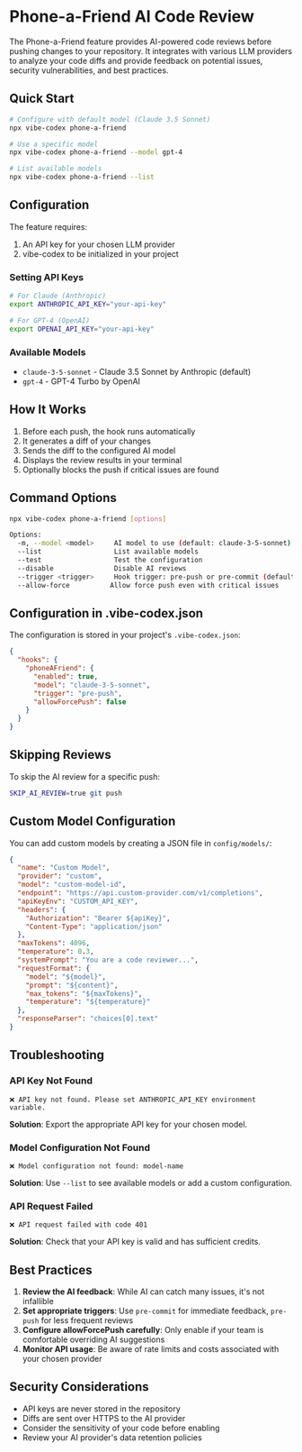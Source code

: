 # Phone-a-Friend AI Code Review

The Phone-a-Friend feature provides AI-powered code reviews before pushing changes to your repository. It integrates with various LLM providers to analyze your code diffs and provide feedback on potential issues, security vulnerabilities, and best practices.

## Quick Start

```bash
# Configure with default model (Claude 3.5 Sonnet)
npx vibe-codex phone-a-friend

# Use a specific model
npx vibe-codex phone-a-friend --model gpt-4

# List available models
npx vibe-codex phone-a-friend --list
```

## Configuration

The feature requires:
1. An API key for your chosen LLM provider
2. vibe-codex to be initialized in your project

### Setting API Keys

```bash
# For Claude (Anthropic)
export ANTHROPIC_API_KEY="your-api-key"

# For GPT-4 (OpenAI)
export OPENAI_API_KEY="your-api-key"
```

### Available Models

- `claude-3-5-sonnet` - Claude 3.5 Sonnet by Anthropic (default)
- `gpt-4` - GPT-4 Turbo by OpenAI

## How It Works

1. Before each push, the hook runs automatically
2. It generates a diff of your changes
3. Sends the diff to the configured AI model
4. Displays the review results in your terminal
5. Optionally blocks the push if critical issues are found

## Command Options

```bash
npx vibe-codex phone-a-friend [options]

Options:
  -m, --model <model>     AI model to use (default: claude-3-5-sonnet)
  --list                  List available models
  --test                  Test the configuration
  --disable               Disable AI reviews
  --trigger <trigger>     Hook trigger: pre-push or pre-commit (default: pre-push)
  --allow-force          Allow force push even with critical issues
```

## Configuration in .vibe-codex.json

The configuration is stored in your project's `.vibe-codex.json`:

```json
{
  "hooks": {
    "phoneAFriend": {
      "enabled": true,
      "model": "claude-3-5-sonnet",
      "trigger": "pre-push",
      "allowForcePush": false
    }
  }
}
```

## Skipping Reviews

To skip the AI review for a specific push:

```bash
SKIP_AI_REVIEW=true git push
```

## Custom Model Configuration

You can add custom models by creating a JSON file in `config/models/`:

```json
{
  "name": "Custom Model",
  "provider": "custom",
  "model": "custom-model-id",
  "endpoint": "https://api.custom-provider.com/v1/completions",
  "apiKeyEnv": "CUSTOM_API_KEY",
  "headers": {
    "Authorization": "Bearer ${apiKey}",
    "Content-Type": "application/json"
  },
  "maxTokens": 4096,
  "temperature": 0.3,
  "systemPrompt": "You are a code reviewer...",
  "requestFormat": {
    "model": "${model}",
    "prompt": "${content}",
    "max_tokens": "${maxTokens}",
    "temperature": "${temperature}"
  },
  "responseParser": "choices[0].text"
}
```

## Troubleshooting

### API Key Not Found
```
❌ API key not found. Please set ANTHROPIC_API_KEY environment variable.
```

**Solution**: Export the appropriate API key for your chosen model.

### Model Configuration Not Found
```
❌ Model configuration not found: model-name
```

**Solution**: Use `--list` to see available models or add a custom configuration.

### API Request Failed
```
❌ API request failed with code 401
```

**Solution**: Check that your API key is valid and has sufficient credits.

## Best Practices

1. **Review the AI feedback**: While AI can catch many issues, it's not infallible
2. **Set appropriate triggers**: Use `pre-commit` for immediate feedback, `pre-push` for less frequent reviews
3. **Configure allowForcePush carefully**: Only enable if your team is comfortable overriding AI suggestions
4. **Monitor API usage**: Be aware of rate limits and costs associated with your chosen provider

## Security Considerations

- API keys are never stored in the repository
- Diffs are sent over HTTPS to the AI provider
- Consider the sensitivity of your code before enabling
- Review your AI provider's data retention policies
